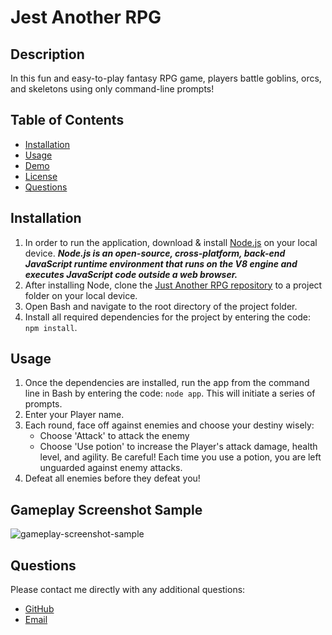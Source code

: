 # **Jest Another RPG**

## **Description**
In this fun and easy-to-play fantasy RPG game, players battle goblins, orcs, and skeletons using only command-line prompts!

## **Table of Contents**
* [Installation](#installation)
* [Usage](#usage)
* [Demo](#demo)
* [License](#license)
* [Questions](#questions)

## **Installation**
1. In order to run the application, download & install [Node.js](https://nodejs.org/en/download/) on your local device.  ***Node.js is an open-source, cross-platform, back-end JavaScript runtime environment that runs on the V8 engine and executes JavaScript code outside a web browser.***
2. After installing Node, clone the [Just Another RPG repository](https://github.com/ChristopherLawn/jest-another-RPG) to a project folder on your local device.
3. Open Bash and navigate to the root directory of the project folder.
4. Install all required dependencies for the project by entering the code:
    `npm install`.

## **Usage**
1. Once the dependencies are installed, run the app from the command line in Bash by entering the code:
    `node app`.  This will initiate a series of prompts.
2. Enter your Player name.
3. Each round, face off against enemies and choose your destiny wisely:
    * Choose 'Attack' to attack the enemy
    * Choose 'Use potion' to increase the Player's attack damage, health level, and agility.  Be careful!  Each time you use a potion, you are left unguarded against enemy attacks.
4. Defeat all enemies before they defeat you! 

## **Gameplay Screenshot Sample**
![gameplay-screenshot-sample](./assets/gameplay-screenshot.PNG)

## **Questions**
Please contact me directly with any additional questions:
* [GitHub](https://github.com/ChristopherLawn)
* [Email](mailto:christopher.lawn@yahoo.com)
    